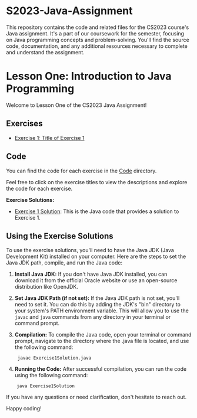 # S2023-Java-Assignment
This repository contains the code and related files for the CS2023 course's Java assignment. It's a part of our coursework for the semester, focusing on Java programming concepts and problem-solving. You'll find the source code, documentation, and any additional resources necessary to complete and understand the assignment. 

# Lesson One: Introduction to Java Programming

Welcome to Lesson One of the CS2023 Java Assignment!

## Exercises

- [Exercise 1: Title of Exercise 1](Lesson1/Exercise1/Description.txt)

## Code

You can find the code for each exercise in the [Code](Lesson1/Code) directory.

Feel free to click on the exercise titles to view the descriptions and explore the code for each exercise.

**Exercise Solutions:**

- [Exercise 1 Solution](Lesson1/Exercise1/Comparaison2.java): This is the Java code that provides a solution to Exercise 1.

## Using the Exercise Solutions

To use the exercise solutions, you'll need to have the Java JDK (Java Development Kit) installed on your computer. Here are the steps to set the Java JDK path, compile, and run the Java code:

1. **Install Java JDK:** If you don't have Java JDK installed, you can download it from the official Oracle website or use an open-source distribution like OpenJDK.

2. **Set Java JDK Path (if not set):** If the Java JDK path is not set, you'll need to set it. You can do this by adding the JDK's "bin" directory to your system's PATH environment variable. This will allow you to use the `javac` and `java` commands from any directory in your terminal or command prompt.

3. **Compilation:** To compile the Java code, open your terminal or command prompt, navigate to the directory where the .java file is located, and use the following command:
   ```shell
    javac Exercise1Solution.java
   ```
4. **Running the Code:** After successful compilation, you can run the code using the following command:
```shell
    java Exercise1Solution
```

If you have any questions or need clarification, don't hesitate to reach out.

Happy coding!

